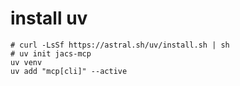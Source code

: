 # install uv

    # curl -LsSf https://astral.sh/uv/install.sh | sh
    # uv init jacs-mcp
    uv venv
    uv add "mcp[cli]" --active
   